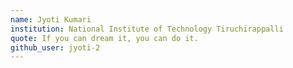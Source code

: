 ```yaml
---
name: Jyoti Kumari
institution: National Institute of Technology Tiruchirappalli
quote: If you can dream it, you can do it.
github_user: jyoti-2
---
```

